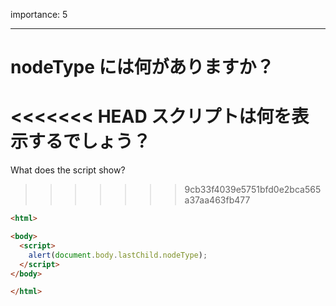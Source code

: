 importance: 5

---

# nodeType には何がありますか？

<<<<<<< HEAD
スクリプトは何を表示するでしょう？
=======
What does the script show?
>>>>>>> 9cb33f4039e5751bfd0e2bca565a37aa463fb477

```html
<html>

<body>
  <script>
    alert(document.body.lastChild.nodeType);
  </script>
</body>

</html>
```
